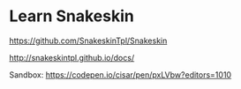 # Learn Snakeskin

https://github.com/SnakeskinTpl/Snakeskin

http://snakeskintpl.github.io/docs/

Sandbox: https://codepen.io/cisar/pen/pxLVbw?editors=1010
